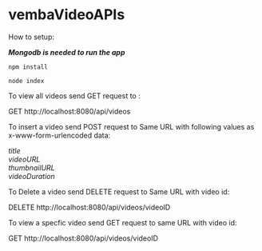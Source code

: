 # vembaVideoAPIs

How to setup:

<b><i>Mongodb is needed to run the app</i></b>

`npm install`

`node index`

To view all videos send GET request to :

 GET http://localhost:8080/api/videos

To insert a video send POST request to Same URL with following values as x-www-form-urlencoded data:

<i> title </i> <br>
<i> videoURL</i><br>
<i>thumbnailURL </i><br>
<i>videoDuration</i>

To Delete a video send DELETE request to Same URL with video id:

DELETE http://localhost:8080/api/videos/videoID

To view a specfic video send GET request to same URL with video id:

GET  http://localhost:8080/api/videos/videoID




